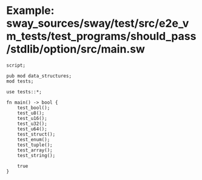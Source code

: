 # Example: sway_sources/sway/test/src/e2e_vm_tests/test_programs/should_pass/stdlib/option/src/main.sw

```sway
script;

pub mod data_structures;
mod tests;

use tests::*;

fn main() -> bool {
    test_bool();
    test_u8();
    test_u16();
    test_u32();
    test_u64();
    test_struct();
    test_enum();
    test_tuple();
    test_array();
    test_string();

    true
}

```
